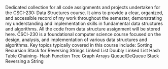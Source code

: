 Dedicated collection for all code assignments and projects undertaken for the CSCI-230: Data Structures course. It aims to provide a clear, organized, and accessible record of my work throughout the semester, demonstrating my understanding and implementation skills in fundamental data structures and algorithms.
All the code from data structure assignment will be stored here.
CSCI-230 is a foundational computer science course focused on the design, analysis, and implementation of various data structures and algorithms. Key topics typically covered in this course include:
Sorting
Recursion
Stack for Reversing Strings 
Linked List
Doubly Linked List
Hash Table 
Chaining- Hash Function
Tree
Graph
Arrays 
Queue/DeQueue
Stack
Reversing a String
